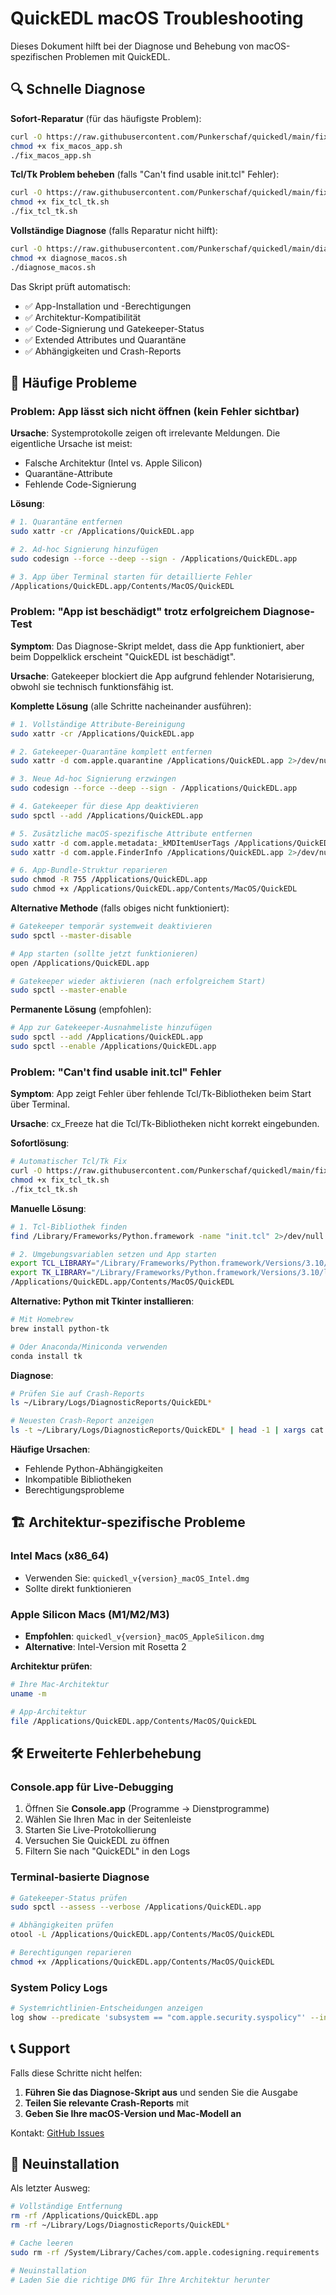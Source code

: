 # QuickEDL macOS Troubleshooting

Dieses Dokument hilft bei der Diagnose und Behebung von macOS-spezifischen Problemen mit QuickEDL.

## 🔍 Schnelle Diagnose

**Sofort-Reparatur** (für das häufigste Problem):
```bash
curl -O https://raw.githubusercontent.com/Punkerschaf/quickedl/main/fix_macos_app.sh
chmod +x fix_macos_app.sh
./fix_macos_app.sh
```

**Tcl/Tk Problem beheben** (falls "Can't find usable init.tcl" Fehler):
```bash
curl -O https://raw.githubusercontent.com/Punkerschaf/quickedl/main/fix_tcl_tk.sh
chmod +x fix_tcl_tk.sh
./fix_tcl_tk.sh
```

**Vollständige Diagnose** (falls Reparatur nicht hilft):
```bash
curl -O https://raw.githubusercontent.com/Punkerschaf/quickedl/main/diagnose_macos.sh
chmod +x diagnose_macos.sh
./diagnose_macos.sh
```

Das Skript prüft automatisch:
- ✅ App-Installation und -Berechtigungen
- ✅ Architektur-Kompatibilität  
- ✅ Code-Signierung und Gatekeeper-Status
- ✅ Extended Attributes und Quarantäne
- ✅ Abhängigkeiten und Crash-Reports

## 🚨 Häufige Probleme

### Problem: App lässt sich nicht öffnen (kein Fehler sichtbar)

**Ursache**: Systemprotokolle zeigen oft irrelevante Meldungen. Die eigentliche Ursache ist meist:
- Falsche Architektur (Intel vs. Apple Silicon)
- Quarantäne-Attribute
- Fehlende Code-Signierung

**Lösung**:
```bash
# 1. Quarantäne entfernen
sudo xattr -cr /Applications/QuickEDL.app

# 2. Ad-hoc Signierung hinzufügen
sudo codesign --force --deep --sign - /Applications/QuickEDL.app

# 3. App über Terminal starten für detaillierte Fehler
/Applications/QuickEDL.app/Contents/MacOS/QuickEDL
```

### Problem: "App ist beschädigt" trotz erfolgreichem Diagnose-Test

**Symptom**: Das Diagnose-Skript meldet, dass die App funktioniert, aber beim Doppelklick erscheint "QuickEDL ist beschädigt".

**Ursache**: Gatekeeper blockiert die App aufgrund fehlender Notarisierung, obwohl sie technisch funktionsfähig ist.

**Komplette Lösung** (alle Schritte nacheinander ausführen):

```bash
# 1. Vollständige Attribute-Bereinigung
sudo xattr -cr /Applications/QuickEDL.app

# 2. Gatekeeper-Quarantäne komplett entfernen
sudo xattr -d com.apple.quarantine /Applications/QuickEDL.app 2>/dev/null || true

# 3. Neue Ad-hoc Signierung erzwingen
sudo codesign --force --deep --sign - /Applications/QuickEDL.app

# 4. Gatekeeper für diese App deaktivieren
sudo spctl --add /Applications/QuickEDL.app

# 5. Zusätzliche macOS-spezifische Attribute entfernen
sudo xattr -d com.apple.metadata:_kMDItemUserTags /Applications/QuickEDL.app 2>/dev/null || true
sudo xattr -d com.apple.FinderInfo /Applications/QuickEDL.app 2>/dev/null || true

# 6. App-Bundle-Struktur reparieren
sudo chmod -R 755 /Applications/QuickEDL.app
sudo chmod +x /Applications/QuickEDL.app/Contents/MacOS/QuickEDL
```

**Alternative Methode** (falls obiges nicht funktioniert):

```bash
# Gatekeeper temporär systemweit deaktivieren
sudo spctl --master-disable

# App starten (sollte jetzt funktionieren)
open /Applications/QuickEDL.app

# Gatekeeper wieder aktivieren (nach erfolgreichem Start)
sudo spctl --master-enable
```

**Permanente Lösung** (empfohlen):

```bash
# App zur Gatekeeper-Ausnahmeliste hinzufügen
sudo spctl --add /Applications/QuickEDL.app
sudo spctl --enable /Applications/QuickEDL.app
```

### Problem: "Can't find usable init.tcl" Fehler

**Symptom**: App zeigt Fehler über fehlende Tcl/Tk-Bibliotheken beim Start über Terminal.

**Ursache**: cx_Freeze hat die Tcl/Tk-Bibliotheken nicht korrekt eingebunden.

**Sofortlösung**:
```bash
# Automatischer Tcl/Tk Fix
curl -O https://raw.githubusercontent.com/Punkerschaf/quickedl/main/fix_tcl_tk.sh
chmod +x fix_tcl_tk.sh
./fix_tcl_tk.sh
```

**Manuelle Lösung**:
```bash
# 1. Tcl-Bibliothek finden
find /Library/Frameworks/Python.framework -name "init.tcl" 2>/dev/null

# 2. Umgebungsvariablen setzen und App starten
export TCL_LIBRARY="/Library/Frameworks/Python.framework/Versions/3.10/lib/tcl8.6"
export TK_LIBRARY="/Library/Frameworks/Python.framework/Versions/3.10/lib/tk8.6"
/Applications/QuickEDL.app/Contents/MacOS/QuickEDL
```

**Alternative: Python mit Tkinter installieren**:
```bash
# Mit Homebrew
brew install python-tk

# Oder Anaconda/Miniconda verwenden
conda install tk
```

**Diagnose**:
```bash
# Prüfen Sie auf Crash-Reports
ls ~/Library/Logs/DiagnosticReports/QuickEDL*

# Neuesten Crash-Report anzeigen
ls -t ~/Library/Logs/DiagnosticReports/QuickEDL* | head -1 | xargs cat
```

**Häufige Ursachen**:
- Fehlende Python-Abhängigkeiten
- Inkompatible Bibliotheken
- Berechtigungsprobleme

## 🏗️ Architektur-spezifische Probleme

### Intel Macs (x86_64)
- Verwenden Sie: `quickedl_v{version}_macOS_Intel.dmg`
- Sollte direkt funktionieren

### Apple Silicon Macs (M1/M2/M3)
- **Empfohlen**: `quickedl_v{version}_macOS_AppleSilicon.dmg` 
- **Alternative**: Intel-Version mit Rosetta 2

**Architektur prüfen**:
```bash
# Ihre Mac-Architektur
uname -m

# App-Architektur  
file /Applications/QuickEDL.app/Contents/MacOS/QuickEDL
```

## 🛠️ Erweiterte Fehlerbehebung

### Console.app für Live-Debugging
1. Öffnen Sie **Console.app** (Programme → Dienstprogramme)
2. Wählen Sie Ihren Mac in der Seitenleiste
3. Starten Sie Live-Protokollierung
4. Versuchen Sie QuickEDL zu öffnen
5. Filtern Sie nach "QuickEDL" in den Logs

### Terminal-basierte Diagnose
```bash
# Gatekeeper-Status prüfen
sudo spctl --assess --verbose /Applications/QuickEDL.app

# Abhängigkeiten prüfen
otool -L /Applications/QuickEDL.app/Contents/MacOS/QuickEDL

# Berechtigungen reparieren
chmod +x /Applications/QuickEDL.app/Contents/MacOS/QuickEDL
```

### System Policy Logs
```bash
# Systemrichtlinien-Entscheidungen anzeigen
log show --predicate 'subsystem == "com.apple.security.syspolicy"' --info --last 1h | grep -i quickedl
```

## 📞 Support

Falls diese Schritte nicht helfen:

1. **Führen Sie das Diagnose-Skript aus** und senden Sie die Ausgabe
2. **Teilen Sie relevante Crash-Reports** mit
3. **Geben Sie Ihre macOS-Version und Mac-Modell an**

Kontakt: [GitHub Issues](https://github.com/Punkerschaf/quickedl/issues)

## 🔄 Neuinstallation

Als letzter Ausweg:
```bash
# Vollständige Entfernung
rm -rf /Applications/QuickEDL.app
rm -rf ~/Library/Logs/DiagnosticReports/QuickEDL*

# Cache leeren
sudo rm -rf /System/Library/Caches/com.apple.codesigning.requirements

# Neuinstallation
# Laden Sie die richtige DMG für Ihre Architektur herunter
```
